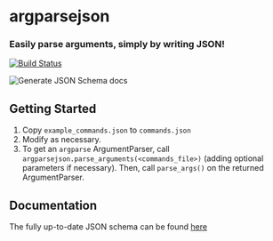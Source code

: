 # argparsejson
### Easily parse arguments, simply by writing JSON!

[![Build Status](https://travis-ci.com/jon77p/argparsejson.svg?token=FWgq6WkUSedNJi5ECwQa&branch=master)](https://travis-ci.com/jon77p/argparsejson)

![Generate JSON Schema docs](https://github.com/jon77p/argparsejson/workflows/Generate%20JSON%20Schema%20docs/badge.svg)

## Getting Started
1. Copy `example_commands.json` to `commands.json`
2. Modify as necessary.
3. To get an `argparse` ArgumentParser, call `argparsejson.parse_arguments(<commands_file>)` (adding optional parameters if necessary). Then, call `parse_args()` on the returned ArgumentParser.

## Documentation
The fully up-to-date JSON schema can be found [here](https://jon77p.github.io/pypi/argparsejson/schema_doc.html)
